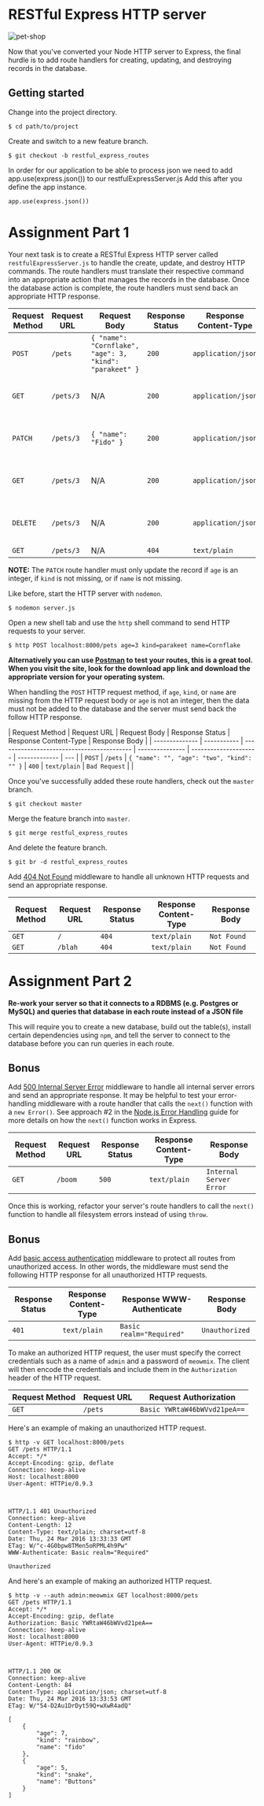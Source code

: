 # RESTful Express HTTP server

![pet-shop](https://i.imgur.com/oZFSFYq.jpg)

Now that you've converted your Node HTTP server to Express, the final hurdle is to add route handlers for creating, updating, and destroying records in the database.

## Getting started

Change into the project directory.

```shell
$ cd path/to/project
```

Create and switch to a new feature branch.

```shell
$ git checkout -b restful_express_routes
```
In order for our application to be able to process json we need to add app.use(express.json()) to our restfulExpressServer.js
Add this after you define the app instance. 

```shell
app.use(express.json())
```
# Assignment Part 1

Your next task is to create a RESTful Express HTTP server called `restfulExpressServer.js` to handle the create, update, and destroy HTTP commands. The route handlers must translate their respective command into an appropriate action that manages the records in the database. Once the database action is complete, the route handlers must send back an appropriate HTTP response.

| Request Method | Request URL | Request Body                                            | Response Status | Response Content-Type | Response Body                                           |
| -------------- | ----------- | ------------------------------------------------------- | --------------- | --------------------- | ------------------------------------------------------- |
| `POST`         | `/pets`     | `{ "name": "Cornflake", "age": 3, "kind": "parakeet" }` | `200`           | `application/json`    | `{ "name": "Cornflake", "age": 3, "kind": "parakeet" }` |
| `GET`          | `/pets/3`   | N/A                                                     | `200`           | `application/json`    | `{ "name": "Cornflake", "age": 3, "kind": "parakeet" }` |
| `PATCH`        | `/pets/3`   | `{ "name": "Fido" }`                                    | `200`           | `application/json`    | `{ "name": "Fido", "age": 3, "kind": "parakeet" }`      |
| `GET`          | `/pets/3`   | N/A                                                     | `200`           | `application/json`    | `{ "name": "Fido", "age": 3, "kind": "parakeet" }`      |
| `DELETE`       | `/pets/3`   | N/A                                                     | `200`           | `application/json`    | `{ "name": "Fido", "age": 3, "kind": "parakeet" }`      |
| `GET`          | `/pets/3`   | N/A                                                     | `404`           | `text/plain`          | `Not Found`                                             |

**NOTE:** The `PATCH` route handler must only update the record if `age` is an integer, if `kind` is not missing, or if `name` is not missing.

Like before, start the HTTP server with `nodemon`.

```shell
$ nodemon server.js
```

Open a new shell tab and use the `http` shell command to send HTTP requests to your server.

```shell
$ http POST localhost:8000/pets age=3 kind=parakeet name=Cornflake
```

**Alternatively you can use [Postman](https://www.postman.com/) to test your routes, this is a great tool. When you visit the site, look for the download app link and download the appropriate version for your operating system.**

When handling the `POST` HTTP request method, if `age`, `kind`, or `name` are missing from the HTTP request body or `age` is not an integer, then the data must not be added to the database and the server must send back the follow HTTP response.

| Request Method | Request URL | Request Body                               | Response Status | Response Content-Type | Response Body |
| -------------- | ----------- | ------------------------------------------ | --------------- | --------------------- | ------------- | --- |
| `POST`         | `/pets`     | `{ "name": "", "age": "two", "kind": "" }` | `400`           | `text/plain`          | `Bad Request` |     |

Once you've successfully added these route handlers, check out the `master` branch.

```shell
$ git checkout master
```

Merge the feature branch into `master`.

```shell
$ git merge restful_express_routes
```

And delete the feature branch.

```shell
$ git br -d restful_express_routes
```

Add [404 Not Found]['404'] middleware to handle all unknown HTTP requests and send an appropriate response.

| Request Method | Request URL | Response Status | Response Content-Type | Response Body |
| -------------- | ----------- | --------------- | --------------------- | ------------- |
| `GET`          | `/`         | `404`           | `text/plain`          | `Not Found`   |
| `GET`          | `/blah`     | `404`           | `text/plain`          | `Not Found`   |

# Assignment Part 2

**Re-work your server so that it connects to a RDBMS (e.g. Postgres or MySQL) and queries that database in each route instead of a JSON file**

This will require you to create a new database, build out the table(s), install certain dependencies using `npm`, and tell the server to connect to the database before you can run queries in each route.

## Bonus

Add [500 Internal Server Error]['500'] middleware to handle all internal server errors and send an appropriate response. It may be helpful to test your error-handling middleware with a route handler that calls the `next()` function with a `new Error()`. See approach #2 in the [Node.js Error Handling]['error-handling'] guide for more details on how the `next()` function works in Express.

| Request Method | Request URL | Response Status | Response Content-Type | Response Body           |
| -------------- | ----------- | --------------- | --------------------- | ----------------------- |
| `GET`          | `/boom`     | `500`           | `text/plain`          | `Internal Server Error` |

Once this is working, refactor your server's route handlers to call the `next()` function to handle all filesystem errors instead of using `throw`.

## Bonus

Add [basic access authentication]['auth'] middleware to protect all routes from unauthorized access. In other words, the middleware must send the following HTTP response for all unauthorized HTTP requests.

| Response Status | Response Content-Type | Response WWW-Authenticate | Response Body  |
| --------------- | --------------------- | ------------------------- | -------------- |
| `401`           | `text/plain`          | `Basic realm="Required"`  | `Unauthorized` |

To make an authorized HTTP request, the user must specify the correct credentials such as a name of `admin` and a password of `meowmix`. The client will then encode the credentials and include them in the `Authorization` header of the HTTP request.

| Request Method | Request URL | Request Authorization        |
| -------------- | ----------- | ---------------------------- |
| `GET`          | `/pets`     | `Basic YWRtaW46bWVvd21peA==` |

Here's an example of making an unauthorized HTTP request.

```shell
$ http -v GET localhost:8000/pets
GET /pets HTTP/1.1
Accept: */*
Accept-Encoding: gzip, deflate
Connection: keep-alive
Host: localhost:8000
User-Agent: HTTPie/0.9.3



HTTP/1.1 401 Unauthorized
Connection: keep-alive
Content-Length: 12
Content-Type: text/plain; charset=utf-8
Date: Thu, 24 Mar 2016 13:33:33 GMT
ETag: W/"c-4G0bpw8TMen5oRPML4h9Pw"
WWW-Authenticate: Basic realm="Required"

Unauthorized
```

And here's an example of making an authorized HTTP request.

```shell
$ http -v --auth admin:meowmix GET localhost:8000/pets
GET /pets HTTP/1.1
Accept: */*
Accept-Encoding: gzip, deflate
Authorization: Basic YWRtaW46bWVvd21peA==
Connection: keep-alive
Host: localhost:8000
User-Agent: HTTPie/0.9.3



HTTP/1.1 200 OK
Connection: keep-alive
Content-Length: 84
Content-Type: application/json; charset=utf-8
Date: Thu, 24 Mar 2016 13:33:53 GMT
ETag: W/"54-D2Au1DrDyt59Q+wXwR4adQ"

[
    {
        "age": 7,
        "kind": "rainbow",
        "name": "fido"
    },
    {
        "age": 5,
        "kind": "snake",
        "name": "Buttons"
    }
]
```

['404']: http://expressjs.com/en/starter/faq.html#how-do-i-handle-404-responses
['500']: http://expressjs.com/en/starter/faq.html#how-do-i-setup-an-error-handler
['auth']: https://en.wikipedia.org/wiki/Basic_access_authentication
['error-handling']: http://sahatyalkabov.com/jsrecipes/#!/backend/nodejs-error-handling
